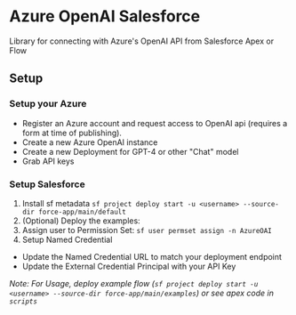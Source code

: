 # Azure OpenAI Salesforce

Library for connecting with Azure's OpenAI API from Salesforce Apex or Flow

## Setup

### Setup your Azure

- Register an Azure account and request access to OpenAI api (requires a form at time of publishing).
- Create a new Azure OpenAI instance
- Create a new Deployment for GPT-4 or other "Chat" model
- Grab API keys

### Setup Salesforce

1. Install sf metadata `sf project deploy start -u <username> --source-dir force-app/main/default`
1. (Optional) Deploy the examples:
1. Assign user to Permission Set: `sf user permset assign -n AzureOAI`
1. Setup Named Credential

- Update the Named Credential URL to match your deployment endpoint
- Update the External Credential Principal with your API Key

_Note: For Usage, deploy example flow (`sf project deploy start -u <username> --source-dir force-app/main/examples`) or see apex code in `scripts`_
